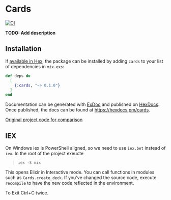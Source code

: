 # Cards

[![CI](https://github.com/newmancodes/cards/actions/workflows/main.yml/badge.svg)](https://github.com/newmancodes/cards/actions/workflows/main.yml)

**TODO: Add description**

## Installation

If [available in Hex](https://hex.pm/docs/publish), the package can be installed
by adding `cards` to your list of dependencies in `mix.exs`:

```elixir
def deps do
  [
    {:cards, "~> 0.1.0"}
  ]
end
```

Documentation can be generated with [ExDoc](https://github.com/elixir-lang/ex_doc)
and published on [HexDocs](https://hexdocs.pm). Once published, the docs can
be found at <https://hexdocs.pm/cards>.

[Original project code for comparison](https://github.com/StephenGrider/ElixirCode)

## IEX

On Windows iex is PowerShell aligned, so we need to use `iex.bet` instead of `iex`. In the root of the project exeucte

> `iex -S mix`

This opens Elixir in Interactive mode. You can call functions in modules such as `Cards.create_deck`. If you've changed the source code, execute `recompile` to have the new code reflected in the environment.

To Exit Ctrl+C twice.
